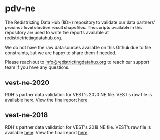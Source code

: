 # pdv-ne

The Redistricting Data Hub (RDH) repository to validate our data partners' precinct-level election result shapefiles. The scripts available in this repository are used to write the reports available at redistrictrictingdatahub.org.

We do not have the raw data sources available on this Github due to file constraints, but we are happy to share them if needed.

Please reach out to [info@redistrictingdatahub.org](mailto:info@redistrictingdatahub.org) to reach our support team if you have any questions.

## vest-ne-2020

RDH's partner data validation for VEST's 2020 NE file. 
VEST's raw file is available [here](https://dataverse.harvard.edu/file.xhtml?fileId=4931791&version=21.0).
View the final report [here](https://redistrictingdatahub.org/dataset/vest-2020-nebraska-precinct-boundaries-and-election-results/).

## vest-ne-2018

RDH's partner data validation for VEST's 2018 NE file. 
VEST's raw file is available [here](https://dataverse.harvard.edu/file.xhtml?fileId=4931784&version=48.0).
View the final report [here](https://redistrictingdatahub.org/dataset/vest-2018-nebraska-precinct-and-election-results/).
